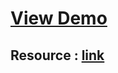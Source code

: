 # [View Demo](https://manishkr1101.github.io/web-projects/video-chat/)
## Resource : [link](https://fireship.io/lessons/webrtc-firebase-video-chat/)
